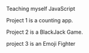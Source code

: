 Teaching myself JavaScript

Project 1 is a counting app.

Project 2 is a BlackJack Game.

project 3 is an Emoji Fighter